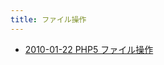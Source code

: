 ```yaml
---
title: ファイル操作
---
```



- [2010-01-22 PHP5 ファイル操作](./../../../../../d/2010/01/22/PHP5_ファイル操作.md)




